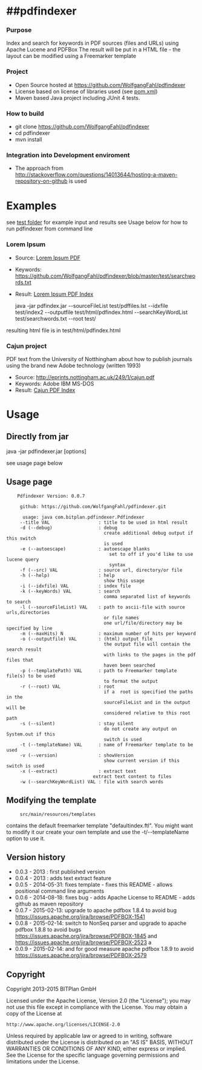 ##pdfindexer
==========

### Purpose
Index and search for keywords in PDF sources (files and URLs) using Apache Lucene and PDFBox
The result will be put in a HTML file - the layout can be modified using a Freemarker template

### Project
* Open Source hosted at https://github.com/WolfgangFahl/pdfindexer
* License based on license of libraries used (see [pom.xml](https://github.com/WolfgangFahl/pdfindexer/blob/master/pom.xml))
* Maven based Java project including JUnit 4 tests.

### How to build
* git clone https://github.com/WolfgangFahl/pdfindexer
* cd pdfindexer
* mvn install

### Integration into Development enviroment
* The approach from http://stackoverflow.com/questions/14013644/hosting-a-maven-repository-on-github is used


# Examples
see [test folder](https://github.com/WolfgangFahl/pdfindexer/tree/master/test) for example input and results
see Usage below for how to run pdfindexer from command line

### Lorem Ipsum
* Source: [Lorem Ipsum PDF](https://github.com/WolfgangFahl/pdfindexer/blob/master/test/pdfsource1/LoremIpsum.pdf "Click to open PDF source")
* Keywords: https://github.com/WolfgangFahl/pdfindexer/blob/master/test/searchwords.txt
* Result:  [Lorem Ipsum PDF Index](https://github.com/WolfgangFahl/pdfindexer/blob/master/test/pdfindex.html "Click to open html source")

    java -jar pdfindex.jar --sourceFileList test/pdffiles.lst --idxfile test/index2 --outputfile test/html/pdfindex.html --searchKeyWordList test/searchwords.txt --root test/ 
     
resulting html file is in test/html/pdfindex.html

### Cajun project 
PDF text from the University of Notthingham about how to publish journals using the brand new Adobe technology (written 1993)
* Source: http://eprints.nottingham.ac.uk/249/1/cajun.pdf
* Keywords: Adobe IBM MS-DOS
* Result: [Cajun PDF Index](https://github.com/WolfgangFahl/pdfindexer/blob/master/test/cajun.html "Click to open HTML source") 

# Usage
## Directly from jar
  java -jar pdfindexer.jar [options]
  
see usage page below
  
## Usage page
		Pdfindexer Version: 0.0.7
		
		 github: https://github.com/WolfgangFahl/pdfindexer.git
		
		  usage: java com.bitplan.pdfindexer.Pdfindexer
		 --title VAL                  : title to be used in html result
		 -d (--debug)                 : debug
		                                create additional debug output if this switch
		                                is used
		 -e (--autoescape)            : autoescape blanks
			                              set to off if you'd like to use lucene query
			                              syntax		                                
		 -f (--src) VAL               : source url, directory/or file
		 -h (--help)                  : help
		                                show this usage
		 -i (--idxfile) VAL           : index file
		 -k (--keyWords) VAL          : search
		                                comma separated list of keywords to search
		 -l (--sourceFileList) VAL    : path to ascii-file with source urls,directories
		                                or file names
		                                one url/file/directory may be specified by line
		 -m (--maxHits) N             : maximum number of hits per keyword
		 -o (--outputfile) VAL        : (html) output file
		                                the output file will contain the search result
		                                with links to the pages in the pdf files that
		                                haven been searched
		 -p (--templatePath) VAL      : path to Freemarker template file(s) to be used
		                                to format the output
		 -r (--root) VAL              : root
		                                if a  root is specified the paths in the
		                                sourceFileList and in the output will be
		                                considered relative to this root path
		 -s (--silent)                : stay silent
		                                do not create any output on System.out if this
		                                switch is used
		 -t (--templateName) VAL      : name of Freemarker template to be used
		 -v (--version)               : showVersion
		                                show current version if this switch is used
		 -x (--extract)               : extract text
                                    extract text content to files	                                
		 -w (--searchKeyWordList) VAL : file with search words

## Modifying the template
		 src/main/resources/templates 
contains the default freemarker template "defaultindex.ftl". 
You  might want to modify it our create your own template and use the -t/--templateName option to use it.

## Version history
* 0.0.3 - 2013      : first published version
* 0.0.4 - 2013      : adds text extract feature
* 0.0.5 - 2014-05-31: fixes template - fixes this README  - allows positional command line arguments
* 0.0.6 - 2014-08-18: fixes bug - adds Apache License to README - adds github as maven repository
* 0.0.7 - 2015-02-13: upgrade to apache pdfbox 1.8.4 to avoid bug https://issues.apache.org/jira/browse/PDFBOX-1541
* 0.0.8 - 2015-02-14: switch to NonSeq parser and upgrade to apache pdfbox 1.8.8 to avoid bugs https://issues.apache.org/jira/browse/PDFBOX-1845 and https://issues.apache.org/jira/browse/PDFBOX-2523 a
* 0.0.9 - 2015-02-14: and for good measure apache pdfbox 1.8.9 to avoid https://issues.apache.org/jira/browse/PDFBOX-2579

## Copyright
Copyright 2013-2015 BITPlan GmbH

Licensed under the Apache License, Version 2.0 (the "License");
you may not use this file except in compliance with the License.
You may obtain a copy of the License at

    http://www.apache.org/licenses/LICENSE-2.0

Unless required by applicable law or agreed to in writing, software
distributed under the License is distributed on an "AS IS" BASIS,
WITHOUT WARRANTIES OR CONDITIONS OF ANY KIND, either express or implied.
See the License for the specific language governing permissions and
limitations under the License.
